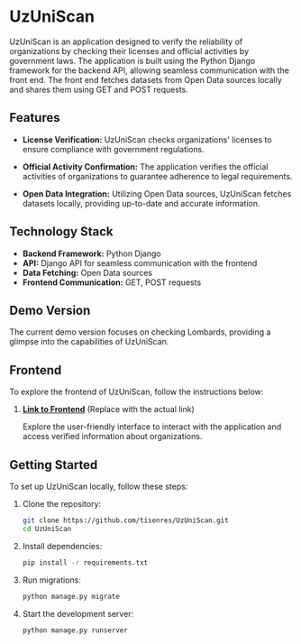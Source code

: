 # UzUniScan

UzUniScan is an application designed to verify the reliability of organizations by checking their licenses and official activities by government laws. The application is built using the Python Django framework for the backend API, allowing seamless communication with the front end. The front end fetches datasets from Open Data sources locally and shares them using GET and POST requests.

## Features

- **License Verification:** UzUniScan checks organizations' licenses to ensure compliance with government regulations.
  
- **Official Activity Confirmation:** The application verifies the official activities of organizations to guarantee adherence to legal requirements.

- **Open Data Integration:** Utilizing Open Data sources, UzUniScan fetches datasets locally, providing up-to-date and accurate information.

## Technology Stack

- **Backend Framework:** Python Django
- **API:** Django API for seamless communication with the frontend
- **Data Fetching:** Open Data sources
- **Frontend Communication:** GET, POST requests

## Demo Version

The current demo version focuses on checking Lombards, providing a glimpse into the capabilities of UzUniScan.

## Frontend

To explore the frontend of UzUniScan, follow the instructions below:

1. **[Link to Frontend](https://github.com/sodikovikhtiyor/uzuniscan)** (Replace with the actual link)

   Explore the user-friendly interface to interact with the application and access verified information about organizations.

## Getting Started

To set up UzUniScan locally, follow these steps:

1. Clone the repository:
   
   ```bash
   git clone https://github.com/tisenres/UzUniScan.git
   cd UzUniScan
   ```
   
3. Install dependencies:

   ```bash
   pip install -r requirements.txt
   ```
   
5. Run migrations:
   
   ```bash
   python manage.py migrate
   ```
   
7. Start the development server:
   
   ```bash
   python manage.py runserver
   ```
